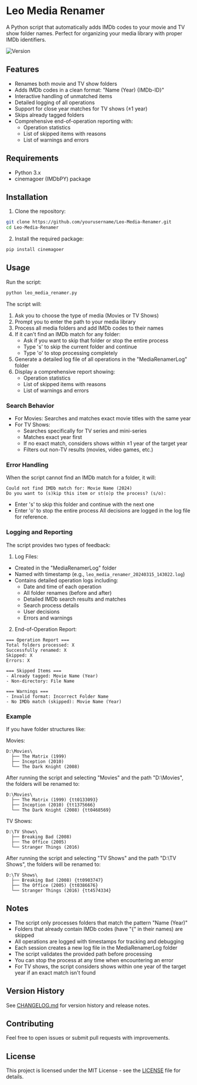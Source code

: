 # Leo Media Renamer

A Python script that automatically adds IMDb codes to your movie and TV show folder names. Perfect for organizing your media library with proper IMDb identifiers.

![Version](https://img.shields.io/badge/version-0.0.2-blue.svg)

## Features

- Renames both movie and TV show folders
- Adds IMDb codes in a clean format: "Name (Year) {IMDb-ID}"
- Interactive handling of unmatched items
- Detailed logging of all operations
- Support for close year matches for TV shows (±1 year)
- Skips already tagged folders
- Comprehensive end-of-operation reporting with:
  - Operation statistics
  - List of skipped items with reasons
  - List of warnings and errors

## Requirements
- Python 3.x
- cinemagoer (IMDbPY) package

## Installation

1. Clone the repository:
```bash
git clone https://github.com/yourusername/Leo-Media-Renamer.git
cd Leo-Media-Renamer
```

2. Install the required package:
```bash
pip install cinemagoer
```

## Usage

Run the script:
```bash
python leo_media_renamer.py
```

The script will:
1. Ask you to choose the type of media (Movies or TV Shows)
2. Prompt you to enter the path to your media library
3. Process all media folders and add IMDb codes to their names
4. If it can't find an IMDb match for any folder:
   - Ask if you want to skip that folder or stop the entire process
   - Type 's' to skip the current folder and continue
   - Type 'o' to stop processing completely
5. Generate a detailed log file of all operations in the "MediaRenamerLog" folder
6. Display a comprehensive report showing:
   - Operation statistics
   - List of skipped items with reasons
   - List of warnings and errors

### Search Behavior
- For Movies: Searches and matches exact movie titles with the same year
- For TV Shows: 
  - Searches specifically for TV series and mini-series
  - Matches exact year first
  - If no exact match, considers shows within ±1 year of the target year
  - Filters out non-TV results (movies, video games, etc.)

### Error Handling
When the script cannot find an IMDb match for a folder, it will:
```
Could not find IMDb match for: Movie Name (2024)
Do you want to (s)kip this item or st(o)p the process? (s/o):
```
- Enter 's' to skip this folder and continue with the next one
- Enter 'o' to stop the entire process
All decisions are logged in the log file for reference.

### Logging and Reporting
The script provides two types of feedback:

1. Log Files:
- Created in the "MediaRenamerLog" folder
- Named with timestamp (e.g., `leo_media_renamer_20240315_143022.log`)
- Contains detailed operation logs including:
  - Date and time of each operation
  - All folder renames (before and after)
  - Detailed IMDb search results and matches
  - Search process details
  - User decisions
  - Errors and warnings

2. End-of-Operation Report:
```
=== Operation Report ===
Total folders processed: X
Successfully renamed: X
Skipped: X
Errors: X

=== Skipped Items ===
- Already tagged: Movie Name (Year)
- Non-directory: File Name

=== Warnings ===
- Invalid format: Incorrect Folder Name
- No IMDb match (skipped): Movie Name (Year)
```

### Example
If you have folder structures like:

Movies:
```
D:\Movies\
  ├── The Matrix (1999)
  ├── Inception (2010)
  └── The Dark Knight (2008)
```

After running the script and selecting "Movies" and the path "D:\Movies", the folders will be renamed to:
```
D:\Movies\
  ├── The Matrix (1999) {tt0133093}
  ├── Inception (2010) {tt1375666}
  └── The Dark Knight (2008) {tt0468569}
```

TV Shows:
```
D:\TV Shows\
  ├── Breaking Bad (2008)
  ├── The Office (2005)
  └── Stranger Things (2016)
```

After running the script and selecting "TV Shows" and the path "D:\TV Shows", the folders will be renamed to:
```
D:\TV Shows\
  ├── Breaking Bad (2008) {tt0903747}
  ├── The Office (2005) {tt0386676}
  └── Stranger Things (2016) {tt4574334}
```

## Notes
- The script only processes folders that match the pattern "Name (Year)"
- Folders that already contain IMDb codes (have "{" in their names) are skipped
- All operations are logged with timestamps for tracking and debugging
- Each session creates a new log file in the MediaRenamerLog folder
- The script validates the provided path before processing
- You can stop the process at any time when encountering an error
- For TV shows, the script considers shows within one year of the target year if an exact match isn't found

## Version History
See [CHANGELOG.md](CHANGELOG.md) for version history and release notes.

## Contributing
Feel free to open issues or submit pull requests with improvements.

## License
This project is licensed under the MIT License - see the [LICENSE](LICENSE) file for details.
